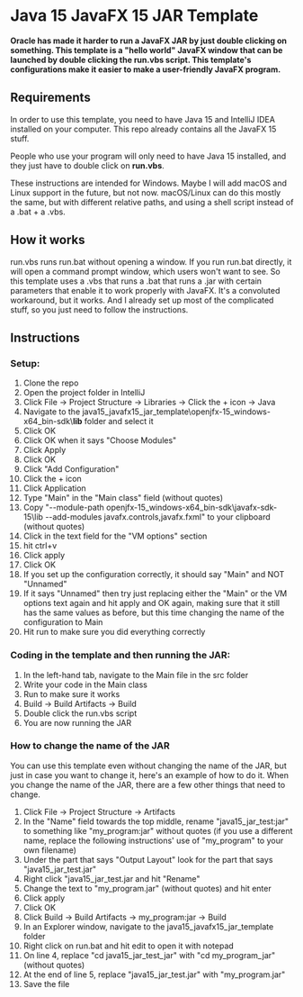 # Java 15 JavaFX 15 JAR Template

**Oracle has made it harder to run a JavaFX JAR by just double clicking on something. This template is a "hello world" JavaFX window that can be launched by double clicking the run.vbs script. This template's configurations make it easier to make a user-friendly JavaFX program.**

## Requirements

In order to use this template, you need to have Java 15 and IntelliJ IDEA installed on your computer. This repo already contains all the JavaFX 15 stuff.

People who use your program will only need to have Java 15 installed, and they just have to double click on **run.vbs**.

These instructions are intended for Windows. Maybe I will add macOS and Linux support in the future, but not now. macOS/Linux can do this mostly the same, but with different relative paths, and using a shell script instead of a .bat + a .vbs.

## How it works

run.vbs runs run.bat without opening a window. If you run run.bat directly, it will open a command prompt window, which users won't want to see. So this template uses a .vbs that runs a .bat that runs a .jar with certain parameters that enable it to work properly with JavaFX. It's a convoluted workaround, but it works. And I already set up most of the complicated stuff, so you just need to follow the instructions.

## Instructions

### Setup:

1. Clone the repo
2. Open the project folder in IntelliJ
3. Click File -> Project Structure -> Libraries -> Click the + icon -> Java
4. Navigate to the java15_javafx15_jar_template\openjfx-15_windows-x64_bin-sdk\\**lib** folder and select it
5. Click OK
6. Click OK when it says "Choose Modules"
7. Click Apply
8. Click OK
9. Click "Add Configuration"
11.  Click the + icon
12. Click Application
13. Type "Main" in the "Main class" field (without quotes)
15. Copy "--module-path openjfx-15_windows-x64_bin-sdk\javafx-sdk-15\lib --add-modules javafx.controls,javafx.fxml" to your clipboard (without quotes)
14. Click in the text field for the "VM options" section
15. hit ctrl+v
15. Click apply
16. Click OK
17. If you set up the configuration correctly, it should say "Main" and NOT "Unnamed"
18. If it says "Unnamed" then try just replacing either the "Main" or the VM options text again and hit apply and OK again, making sure that it still has the same values as before, but this time changing the name of the configuration to Main
18. Hit run to make sure you did everything correctly

### Coding in the template and then running the JAR:

1. In the left-hand tab, navigate to the Main file in the src folder
2. Write your code in the Main class
3. Run to make sure it works
4. Build -> Build Artifacts -> Build
5. Double click the run.vbs script
6. You are now running the JAR

### How to change the name of the JAR

You can use this template even without changing the name of the JAR, but just in case you want to change it, here's an example of how to do it. When you change the name of the JAR, there are a few other things that need to change.

1. Click File -> Project Structure -> Artifacts
2. In the "Name" field towards the top middle, rename "java15_jar_test:jar" to something like "my_program:jar" without quotes (if you use a different name, replace the following instructions' use of "my_program" to your own filename)
3. Under the part that says "Output Layout" look for the part that says "java15_jar_test.jar"
4. Right click "java15_jar_test.jar and hit "Rename"
5. Change the text to "my_program.jar" (without quotes) and hit enter
3. Click apply
4. Click OK
5. Click Build -> Build Artifacts -> my_program:jar -> Build
6. In an Explorer window, navigate to the java15_javafx15_jar_template folder
7. Right click on run.bat and hit edit to open it with notepad
8. On line 4, replace "cd java15_jar_test_jar" with "cd my_program_jar" (without quotes)
9. At the end of line 5, replace "java15_jar_test.jar" with "my_program.jar"
10. Save the file


